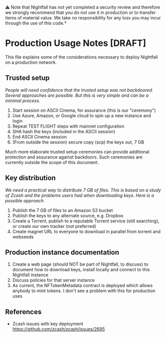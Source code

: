 :warning: Note that Nightfall has not yet completed a security review and therefore we strongly recommend that you do not use it in production or to transfer items of material value. We take no responsibility for any loss you may incur through the use of this code.*

# Production Usage Notes [DRAFT]

This file explains some of the considerations necessary to deploy Nightfall on a production network.

## Trusted setup

*People will need confidence that the trusted setup was not backdoored. Several approaches are possible. But this is very simple and can be a minimal process.*

   1. Start session on ASCII Cinema, for assurance (this is our "ceremony")
   2. Use Azure, Amazon, or Google cloud to spin up a new instance and login
   2. Repeat TEST FLIGHT steps with mainnet configuration
   3. SHA hash the keys (included in the ASCII session)
   4. End ASCII Cinema session
   5. (From outside the session) secure copy (scp) the keys out, 7 GB
   
Much more elaborate trusted setup ceremonies can provide additional protection and assurance against backdoors. Such ceremonies are currently outside the scope of this document.

## Key distribution

*We need a practical way to distribute 7 GB of files. This is based on a study of Zcash and the problems users had when downloading keys. Here is a possible approach.*

   1. Publish the 7 GB of files to an Amazon S3 bucket
   2. Publish the keys to any alternate source, e.g. Dropbox
   3. Create a Torrent, publish to a reputable Torrent service (still searching), or create our own tracker (not preferred)
   4. Create magnet URL to everyone to download in parallel from torrent and webseeds

## Production instance documentation

   1. Create a web page (should NOT be part of Nightfall, to discuss) to document how to download keys, install locally and connect to this Nightfall instance
   2. Discuss policies for that server instance
   3. As current, the NFTokenMetadata contract is deployed which allows anybody to mint tokens. I don't see a problem with this for production uses

## References

* Zcash issues with key deployment https://github.com/zcash/zcash/issues/2695

